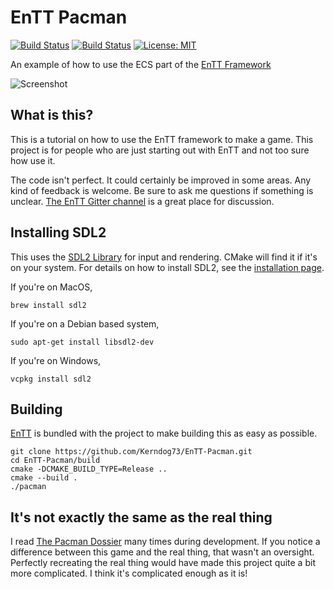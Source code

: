 # EnTT Pacman

[![Build Status](https://travis-ci.org/Kerndog73/EnTT-Pacman.svg?branch=master)](https://travis-ci.org/Kerndog73/EnTT-Pacman)
[![Build Status](https://ci.appveyor.com/api/projects/status/5ndjklgbe42b0q9b?svg=true)](https://ci.appveyor.com/project/Kerndog73/entt-example)
[![License: MIT](https://img.shields.io/badge/License-MIT-yellow.svg)](./LICENSE)

An example of how to use the ECS part of the [EnTT Framework](https://github.com/skypjack/entt)

![Screenshot](https://i.imgur.com/J5RDcIz.png)

## What is this?

This is a tutorial on how to use the EnTT framework to make a game. This project
is for people who are just starting out with EnTT and not too sure how use it.

The code isn't perfect. It could certainly be improved in some areas. Any kind
of feedback is welcome. Be sure to ask me questions if something is unclear.
[The EnTT Gitter channel](https://gitter.im/skypjack/entt) is a great place for
discussion.

## Installing SDL2

This uses the [SDL2 Library](https://www.libsdl.org/) for input and rendering.
CMake will find it if it's on your system. For details on how to install SDL2,
see the [installation page](https://wiki.libsdl.org/Installation).

If you're on MacOS,

```
brew install sdl2
```

If you're on a Debian based system,

```
sudo apt-get install libsdl2-dev
```

If you're on Windows,

```
vcpkg install sdl2
```

## Building

[EnTT](https://github.com/skypjack/entt) is bundled with the project to make
building this as easy as possible.

```
git clone https://github.com/Kerndog73/EnTT-Pacman.git
cd EnTT-Pacman/build
cmake -DCMAKE_BUILD_TYPE=Release ..
cmake --build .
./pacman
```

## It's not exactly the same as the real thing

I read [The Pacman Dossier](http://tralvex.com/download/forum/The%20Pac-Man%20Dossier.pdf)
many times during development. If you notice a difference between this game and
the real thing, that wasn't an oversight. Perfectly recreating the real thing
would have made this project quite a bit more complicated. I think it's
complicated enough as it is!
